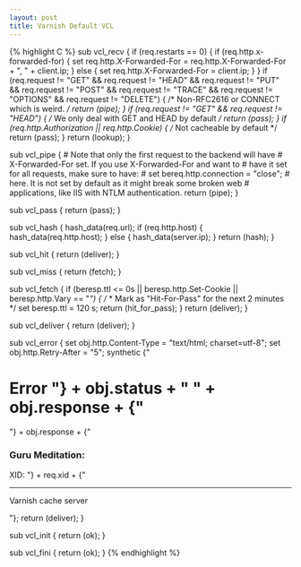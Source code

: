 ```yaml
---
layout: post
title: Varnish Default VCL
---
```


{% highlight C %}
sub vcl_recv {
    if (req.restarts == 0) {
        if (req.http.x-forwarded-for) {
            set req.http.X-Forwarded-For =
                req.http.X-Forwarded-For + ", " + client.ip;
        } else {
            set req.http.X-Forwarded-For = client.ip;
        }
    }
    if (req.request != "GET" &&
      req.request != "HEAD" &&
      req.request != "PUT" &&
      req.request != "POST" &&
      req.request != "TRACE" &&
      req.request != "OPTIONS" &&
      req.request != "DELETE") {
        /* Non-RFC2616 or CONNECT which is weird. */
        return (pipe);
    }
    if (req.request != "GET" && req.request != "HEAD") {
        /* We only deal with GET and HEAD by default */
        return (pass);
    }
    if (req.http.Authorization || req.http.Cookie) {
        /* Not cacheable by default */
        return (pass);
    }
    return (lookup);
}

sub vcl_pipe {
    # Note that only the first request to the backend will have
    # X-Forwarded-For set.  If you use X-Forwarded-For and want to
    # have it set for all requests, make sure to have:
    # set bereq.http.connection = "close";
    # here.  It is not set by default as it might break some broken web
    # applications, like IIS with NTLM authentication.
    return (pipe);
}

sub vcl_pass {
    return (pass);
}

sub vcl_hash {
    hash_data(req.url);
    if (req.http.host) {
        hash_data(req.http.host);
    } else {
        hash_data(server.ip);
    }
    return (hash);
}

sub vcl_hit {
    return (deliver);
}

sub vcl_miss {
    return (fetch);
}

sub vcl_fetch {
    if (beresp.ttl <= 0s ||
        beresp.http.Set-Cookie ||
        beresp.http.Vary == "*") {
                /*
                 * Mark as "Hit-For-Pass" for the next 2 minutes
                 */
                set beresp.ttl = 120 s;
                return (hit_for_pass);
    }
    return (deliver);
}

sub vcl_deliver {
    return (deliver);
}

sub vcl_error {
    set obj.http.Content-Type = "text/html; charset=utf-8";
    set obj.http.Retry-After = "5";
    synthetic {"
<?xml version="1.0" encoding="utf-8"?>
<!DOCTYPE html PUBLIC "-//W3C//DTD XHTML 1.0 Strict//EN"
 "http://www.w3.org/TR/xhtml1/DTD/xhtml1-strict.dtd">
<html>
  <head>
    <title>"} + obj.status + " " + obj.response + {"</title>
  </head>
  <body>
    <h1>Error "} + obj.status + " " + obj.response + {"</h1>
    <p>"} + obj.response + {"</p>
    <h3>Guru Meditation:</h3>
    <p>XID: "} + req.xid + {"</p>
    <hr>
    <p>Varnish cache server</p>
  </body>
</html>
"};
    return (deliver);
}

sub vcl_init {
        return (ok);
}

sub vcl_fini {
        return (ok);
}
{% endhighlight %}